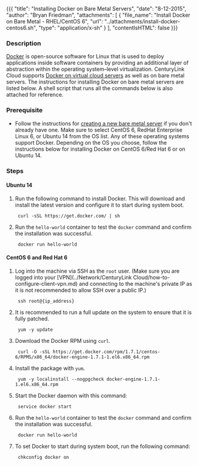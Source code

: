 {{{
  "title": "Installing Docker on Bare Metal Servers",
  "date": "8-12-2015",
  "author": "Bryan Friedman",
  "attachments": [
    {
      "file_name": "Install Docker on Bare Metal - RHEL/CentOS 6",
      "url": "../attachments/install-docker-centos6.sh",
      "type": "application/x-sh"
    }
  ],
  "contentIsHTML": false
}}}

### Description

[Docker](//www.docker.com) is open-source software for Linux that is used to deploy applications inside software containers by providing an additional layer of abstraction within the operating system–level virtualization. CenturyLink Cloud supports [Docker on virtual cloud servers](../Blueprints/using-docker-on-centurylink-cloud-servers.md) as well as on bare metal servers. The instructions for installing Docker on bare metal servers are listed below. A shell script that runs all the commands below is also attached for reference.

### Prerequisite

- Follow the instructions for [creating a new bare metal server](../Servers/creating-a-new-bare-metal-server.md) if you don't already have one. Make sure to select CentOS 6, RedHat Enterprise Linux 6, or Ubuntu 14 from the OS list. Any of these operating systems support Docker. Depending on the OS you choose, follow the instructions below for installing Docker on CentOS 6/Red Hat 6 or on Ubuntu 14.

### Steps

#### Ubuntu 14

1. Run the following command to install Docker. This will download and install the latest version and configure it to start during system boot.

        curl -sSL https://get.docker.com/ | sh  

2. Run the `hello-world` container to test the `docker` command and confirm the installation was successful.

        docker run hello-world

#### CentOS 6 and Red Hat 6

1. Log into the machine via SSH as the `root` user. (Make sure you are logged into your [VPN](../Network/CenturyLink Cloud/how-to-configure-client-vpn.md) and connecting to the machine's private IP as it is not recommended to allow SSH over a public IP.)

        ssh root@{ip_address}

2. It is recommended to run a full update on the system to ensure that it is fully patched.

        yum -y update

3. Download the Docker RPM using `curl`.

        curl -O -sSL https://get.docker.com/rpm/1.7.1/centos-6/RPMS/x86_64/docker-engine-1.7.1-1.el6.x86_64.rpm

4. Install the package with `yum`.

        yum -y localinstall --nogpgcheck docker-engine-1.7.1-1.el6.x86_64.rpm

5. Start the Docker daemon with this command:

        service docker start

6. Run the `hello-world` container to test the `docker` command and confirm the installation was successful.

        docker run hello-world

7. To set Docker to start during system boot, run the following command:

        chkconfig docker on
